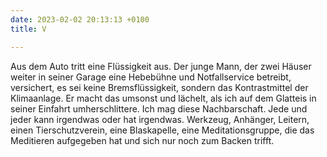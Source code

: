```yaml
---
date: 2023-02-02 20:13:13 +0100
title: V

---
```

Aus dem Auto tritt eine Flüssigkeit aus. Der junge Mann, der zwei Häuser weiter in seiner Garage eine Hebebühne und Notfallservice betreibt, versichert, es sei keine Bremsflüssigkeit, sondern das Kontrastmittel der Klimaanlage. Er macht das umsonst und lächelt, als ich auf dem Glatteis in seiner Einfahrt umherschlittere. Ich mag diese Nachbarschaft. Jede und jeder kann irgendwas oder hat irgendwas. Werkzeug, Anhänger, Leitern, einen Tierschutzverein, eine Blaskapelle, eine Meditationsgruppe, die das Meditieren aufgegeben hat und sich nur noch zum Backen trifft.